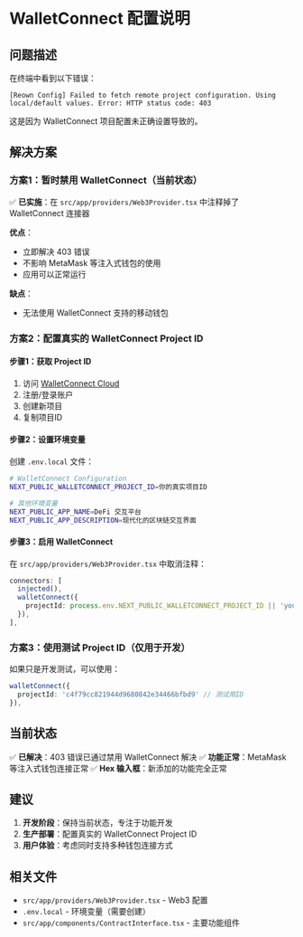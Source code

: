 # WalletConnect 配置说明

## 问题描述

在终端中看到以下错误：
```
[Reown Config] Failed to fetch remote project configuration. Using local/default values. Error: HTTP status code: 403
```

这是因为 WalletConnect 项目配置未正确设置导致的。

## 解决方案

### 方案1：暂时禁用 WalletConnect（当前状态）

✅ **已实施**：在 `src/app/providers/Web3Provider.tsx` 中注释掉了 WalletConnect 连接器

**优点**：
- 立即解决 403 错误
- 不影响 MetaMask 等注入式钱包的使用
- 应用可以正常运行

**缺点**：
- 无法使用 WalletConnect 支持的移动钱包

### 方案2：配置真实的 WalletConnect Project ID

#### 步骤1：获取 Project ID
1. 访问 [WalletConnect Cloud](https://cloud.walletconnect.com/)
2. 注册/登录账户
3. 创建新项目
4. 复制项目ID

#### 步骤2：设置环境变量
创建 `.env.local` 文件：
```bash
# WalletConnect Configuration
NEXT_PUBLIC_WALLETCONNECT_PROJECT_ID=你的真实项目ID

# 其他环境变量
NEXT_PUBLIC_APP_NAME=DeFi 交互平台
NEXT_PUBLIC_APP_DESCRIPTION=现代化的区块链交互界面
```

#### 步骤3：启用 WalletConnect
在 `src/app/providers/Web3Provider.tsx` 中取消注释：
```typescript
connectors: [
  injected(),
  walletConnect({ 
    projectId: process.env.NEXT_PUBLIC_WALLETCONNECT_PROJECT_ID || 'your-walletconnect-project-id'
  }),
],
```

### 方案3：使用测试 Project ID（仅用于开发）

如果只是开发测试，可以使用：
```typescript
walletConnect({ 
  projectId: 'c4f79cc821944d9680842e34466bfbd9' // 测试用ID
}),
```

## 当前状态

✅ **已解决**：403 错误已通过禁用 WalletConnect 解决
✅ **功能正常**：MetaMask 等注入式钱包连接正常
✅ **Hex 输入框**：新添加的功能完全正常

## 建议

1. **开发阶段**：保持当前状态，专注于功能开发
2. **生产部署**：配置真实的 WalletConnect Project ID
3. **用户体验**：考虑同时支持多种钱包连接方式

## 相关文件

- `src/app/providers/Web3Provider.tsx` - Web3 配置
- `.env.local` - 环境变量（需要创建）
- `src/app/components/ContractInterface.tsx` - 主要功能组件

